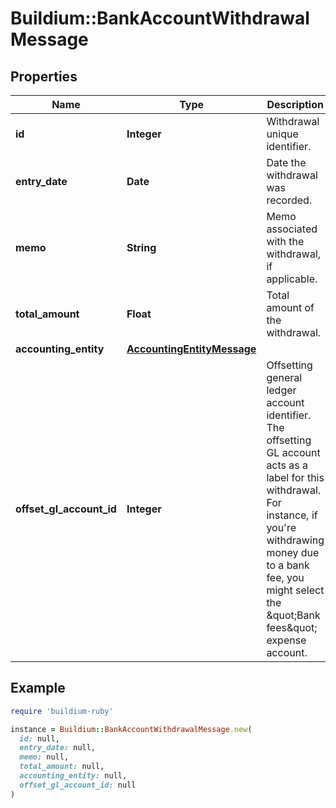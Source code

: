 # Buildium::BankAccountWithdrawalMessage

## Properties

| Name | Type | Description | Notes |
| ---- | ---- | ----------- | ----- |
| **id** | **Integer** | Withdrawal unique identifier. | [optional] |
| **entry_date** | **Date** | Date the withdrawal was recorded. | [optional] |
| **memo** | **String** | Memo associated with the withdrawal, if applicable. | [optional] |
| **total_amount** | **Float** | Total amount of the withdrawal. | [optional] |
| **accounting_entity** | [**AccountingEntityMessage**](AccountingEntityMessage.md) |  | [optional] |
| **offset_gl_account_id** | **Integer** | Offsetting general ledger account identifier. The offsetting GL account acts as a label for this withdrawal. For instance, if you&#39;re withdrawing money due to a bank fee, you might select the \&quot;Bank fees\&quot; expense account. | [optional] |

## Example

```ruby
require 'buildium-ruby'

instance = Buildium::BankAccountWithdrawalMessage.new(
  id: null,
  entry_date: null,
  memo: null,
  total_amount: null,
  accounting_entity: null,
  offset_gl_account_id: null
)
```

